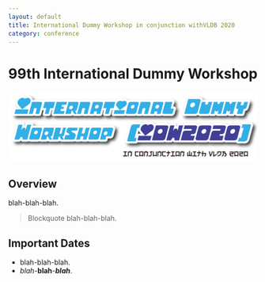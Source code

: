 ```yaml
---
layout: default
title: International Dummy Workshop in conjunction withVLDB 2020
category: conference
---
```


# 99th International Dummy Workshop 

![IDW2020](idw2020-logo.svg)

## Overview

blah-blah-blah.

> Blockquote blah-blah-blah.

## Important Dates

* blah-blah-blah.
* *blah*-**blah**-***blah***.
